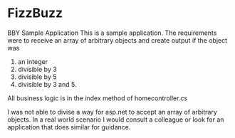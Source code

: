 # FizzBuzz
BBY Sample Application
This is a sample application. The requirements were to receive an array of arbitrary objects and create output if the object was 
1) an integer
2) divisible by 3
3) divisible by 5
4) divisible by 3 and 5.

All business logic is in the index method of homecontroller.cs

I was not able to divise a way for asp.net to accept an array of arbitrary objects. In a real world scenario I would consult a colleague or look for an application that does similar for guidance.
